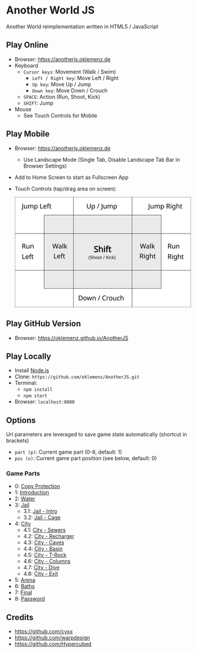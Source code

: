 # Another World JS

Another World reimplementation written in HTML5 / JavaScript

## Play Online

- Browser: https://anotherjs.oklemenz.de
- Keyboard
  - `Cursor keys`: Movement (Walk / Swim)
    - `Left / Right key`: Move Left / Right
    - `Up key`: Move Up / Jump
    - `Down key`: Move Down / Crouch
  - `SPACE`: Action (Run, Shoot, Kick)
  - `SHIFT`: Jump
- Mouse
  - See Touch Controls for Mobile

## Play Mobile

- Browser: https://anotherjs.oklemenz.de
  - Use Landscape Mode (Single Tab, Disable Landscape Tab Bar in Browser Settings)
- Add to Home Screen to start as Fullscreen App
- Touch Controls (tap/drag area on screen):

  ![Mobile](img/mobile.svg)

## Play GitHub Version

- Browser: https://oklemenz.github.io/AnotherJS

## Play Locally

- Install [Node.js](https://nodejs.org)
- Clone: `https://github.com/oklemenz/AnotherJS.git`
- Terminal:
  - `npm install`
  - `npm start`
- Browser: `localhost:8080`

## Options

Url parameters are leveraged to save game state automatically (shortcut in brackets)

- `part (p)`: Current game part (0-8, default: 1)
- `pos (o)`: Current game part position (see below, default: 0)

### Game Parts

- 0: [Copy Protection](https://anotherjs.oklemenz.de?part=0)
- 1: [Introduction](https://anotherjs.oklemenz.de?part=1)
- 2: [Water](https://anotherjs.oklemenz.de?part=2)
- 3: [Jail](https://anotherjs.oklemenz.de?part=3)
  - 3.1: [Jail - Intro](https://anotherjs.oklemenz.de?part=3&pos=20)
  - 3.2: [Jail - Cage](https://anotherjs.oklemenz.de?part=3&pos=24)
- 4: [City](https://anotherjs.oklemenz.de?part=4)
  - 4.1: [City - Sewers](https://anotherjs.oklemenz.de?part=4&pos=30)
  - 4.2: [City - Recharger](https://anotherjs.oklemenz.de?part=4&pos=31)
  - 4.3: [City - Caves](https://anotherjs.oklemenz.de?part=4&pos=33)
  - 4.4: [City - Basin](https://anotherjs.oklemenz.de?part=4&pos=35)
  - 4.5: [City - T-Rock](https://anotherjs.oklemenz.de?part=4&pos=37)
  - 4.6: [City - Columns](https://anotherjs.oklemenz.de?part=4&pos=39)
  - 4.7: [City - Dive](https://anotherjs.oklemenz.de?part=4&pos=41)
  - 4.8: [City - Exit](https://anotherjs.oklemenz.de?part=4&pos=49)
- 5: [Arena](https://anotherjs.oklemenz.de?part=5)
- 6: [Baths](https://anotherjs.oklemenz.de?part=6)
- 7: [Final](https://anotherjs.oklemenz.de?part=7)
- 8: [Password](https://anotherjs.oklemenz.de?part=8)

## Credits

- https://github.com/cyxx
- https://github.com/warpdesign
- https://github.com/Hypercubed
